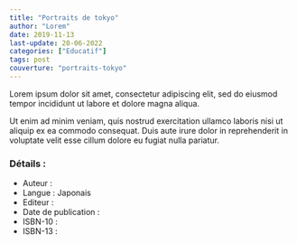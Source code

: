 ```yaml
---
title: "Portraits de tokyo"
author: "Lorem"
date: 2019-11-13
last-update: 20-06-2022
categories: ["Educatif"]
tags: post
couverture: "portraits-tokyo"
---
```


Lorem ipsum dolor sit amet, consectetur adipiscing elit, sed do eiusmod tempor incididunt ut labore et dolore magna aliqua.
<!-- excerpt -->

Ut enim ad minim veniam, quis nostrud exercitation ullamco laboris nisi ut aliquip ex ea commodo consequat. Duis aute irure dolor in reprehenderit in voluptate velit esse cillum dolore eu fugiat nulla pariatur.

### Détails :

- Auteur : 
- Langue : Japonais
- Editeur : 
- Date de publication : 
- ISBN-10 : 
- ISBN-13 : 